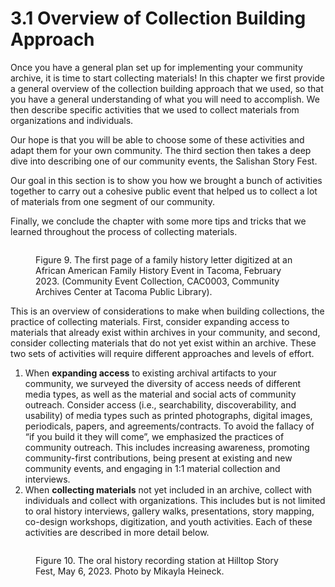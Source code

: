 # 3.1 Overview of Collection Building Approach

Once you have a general plan set up for implementing your community archive, it is time to start collecting materials! In this chapter we first provide a general overview of the collection building approach that we used, so that you have a general understanding of what you will need to accomplish. We then describe specific activities that we used to collect materials from organizations and individuals.&#x20;

Our hope is that you will be able to choose some of these activities and adapt them for your own community. The third section then takes a deep dive into describing one of our community events, the Salishan Story Fest.&#x20;

Our goal in this section is to show you how we brought a bunch of activities together to carry out a cohesive public event that helped us to collect a lot of materials from one segment of our community.&#x20;

Finally, we conclude the chapter with some more tips and tricks that we learned throughout the process of collecting materials.&#x20;

<figure><img src="../.gitbook/assets/SSF_image_14.jpg" alt=""><figcaption><p>Figure 9. The first page of a family history letter digitized at an African American Family History Event in Tacoma, February 2023. (Community Event Collection, CAC0003, Community Archives Center at Tacoma Public Library).</p></figcaption></figure>

This is an overview of considerations to make when building collections, the practice of collecting materials. First, consider expanding access to materials that already exist within archives in your community, and second, consider collecting materials that do not yet exist within an archive. These two sets of activities will require different approaches and levels of effort.&#x20;

1. When **expanding access** to existing archival artifacts to your community, we surveyed the diversity of access needs of different media types, as well as the material and social acts of community outreach. Consider access (i.e., searchability, discoverability, and usability)  of media types such as printed photographs, digital images, periodicals, papers, and agreements/contracts. To avoid the fallacy of “if you build it they will come”, we emphasized the practices of community outreach. This includes increasing awareness, promoting community-first contributions, being present at existing and new community events, and engaging in 1:1 material collection and interviews.
2. When **collecting materials** not yet included in an archive, collect with individuals and collect with organizations. This includes but is not limited to oral history interviews, gallery walks, presentations, story mapping, co-design workshops, digitization, and youth activities. Each of these activities are described in more detail below.

<figure><img src="../.gitbook/assets/CAC0003_HSFImage_05.jpg" alt=""><figcaption><p>Figure 10. The oral history recording station at Hilltop Story Fest, May 6, 2023. Photo by Mikayla Heineck.</p></figcaption></figure>
